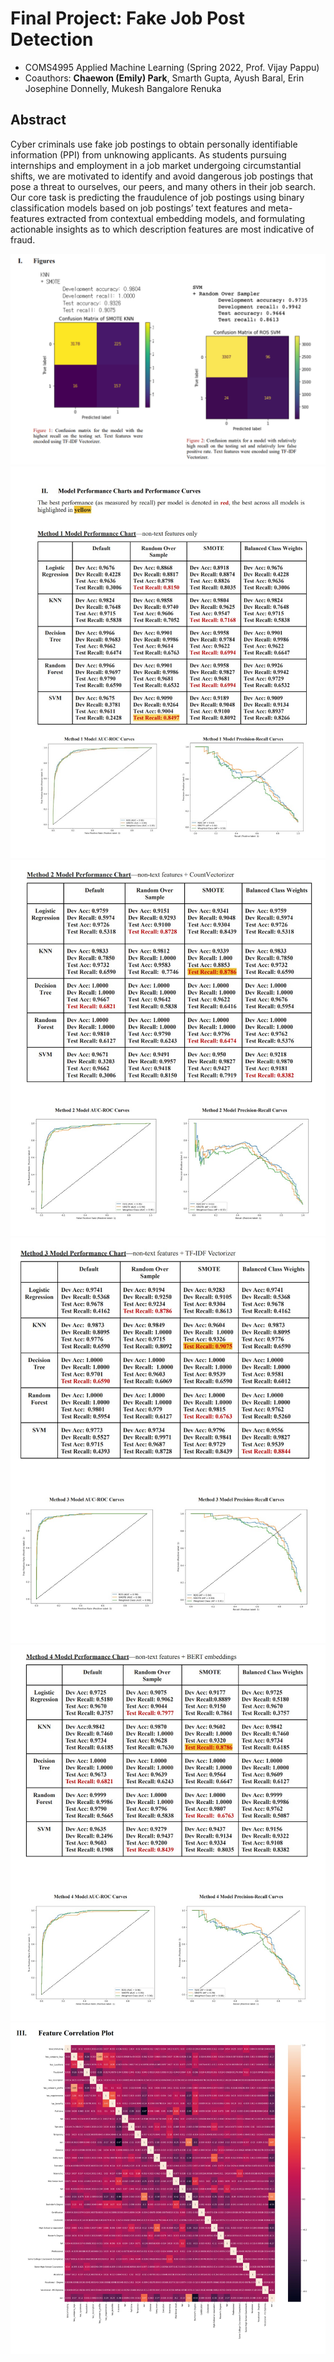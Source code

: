 # Final Project: Fake Job Post Detection
- COMS4995 Applied Machine Learning (Spring 2022, Prof. Vijay Pappu)
- Coauthors: **Chaewon (Emily) Park**, Smarth Gupta, Ayush Baral, Erin Josephine Donnelly, Mukesh Bangalore Renuka

## Abstract

Cyber criminals use fake job postings to obtain personally identifiable information (PPI) from unknowing applicants. As students pursuing internships and employment in a job market undergoing circumstantial shifts, we are motivated to identify and avoid dangerous job postings that pose a threat to ourselves, our peers, and many others in their job search. Our core task is predicting the fraudulence of job postings using binary classification models based on job postings’ text features and meta-features extracted from contextual embedding models, and formulating actionable insights as to which description features are most indicative of fraud.


<p align="center">
  <img src="assets/fig1.png" />
  <img src="assets/fig2.jpeg" />
  <img src="assets/fig3.jpeg" />
  <img src="assets/fig4.jpeg" />
  <img src="assets/fig5.jpeg" />
  <img src="assets/fig6.jpeg" />
</p>

